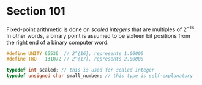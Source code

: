 # Section 101

Fixed-point arithmetic is done on *scaled integers* that are multiples of $2^{-16}$.
In other words, a binary point is assumed to be sixteen bit positions from the right end of a binary computer word.

```c include/constants.h
#define UNITY 65536  // 2^{16}, represents 1.00000
#define TWO   131072 // 2^{17}, represents 2.00000
```

```c << Types in the outer block >>+=
typedef int scaled; // this is used for scaled integer
typedef unsigned char small_number; // this type is self-explanatory
```
